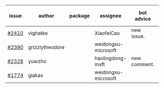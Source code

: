 | issue | author | package | assignee | bot advice | created date of issue | target release date | date from target |
| ------ | ------ | ------ | ------ | ------ | ------ | ------ | :-----: |
| [#2410](https://github.com/Azure/sdk-release-request/issues/2410) | vighatke |  | XiaofeiCao | new issue. | 02-03 | 02-11 |  |
| [#2390](https://github.com/Azure/sdk-release-request/issues/2390) | grizzlytheodore |  | weidongxu-microsoft |  | 01-19 | 01-28 |  |
| [#2328](https://github.com/Azure/sdk-release-request/issues/2328) | yuwzho |  | haolingdong-msft | new comment. | 12-22 | 01-17 |  |
| [#1774](https://github.com/Azure/sdk-release-request/issues/1774) | giakas |  | weidongxu-microsoft |  | 07-14 | 07-19 |  |
